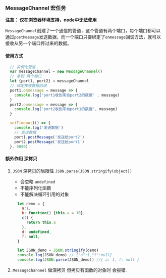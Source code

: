 ### MessageChannel 宏任务

  **注意： 仅在浏览器环境支持，node中无法使用**
  
  `MessageChannel`创建了一个通信的管道，这个管道有两个端口，每个端口都可以通过`postMessage`发送数据，而一个端口只要绑定了`onmessage`回调方法，就可以接收从另一个端口传过来的数据。

#### 使用方式
```js
  // 实例化管道
  var messageChannel = new MessageChannel()
  // 拿到 两个端口
  let {port1, port2} = messageChannel
  // 绑定接收数据回调
  port1.onmessage = message => {
    console.log('port1收到来自port2的数据' , message)
  }
  port2.onmessage = message => {
    console.log('port2收到来自port1的数据', message)
  }

  setTimeout(() => {
    console.log('发送数据')
    // 发送数据
    port1.postMessage('发送给port2')
    port2.postMessage('发送给port1')
  }, 5000)

```


#### 额外作用 深拷贝

1. `JSON` 深拷贝的局限性 `JSON.parse(JSON.stringify(object))`

    + 会忽略 `undefined`
    + 不能序列化函数
    + 不能解决循环引用的对象

    ```js
      let demo = {
        a:1,
        b: function() {this.a = 10},
        c() {
          return this.a
        },
        d: undefined,
        f: null,
      }

      let JSON_demo = JSON.stringify(demo)
      console.log(JSON_demo) // {"a":1,"f":null}
      console.log(JSON.parse(JSON_demo)) //{ a: 1, f: null }
    ```

2. `MessageChannnel` 做深拷贝 但拷贝有函数的对象时 会报错.

